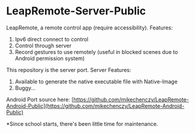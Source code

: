 # LeapRemote-Server-Public
LeapRemote, a remote control app (require accessibility).
Features:
1. Ipv6 direct connect to control
2. Control through server
3. Record gestures to use remotely (useful in blocked scenes due to Android permission system)

This repository is the server port.
Server Features:
1. Available to generate the native executable file with Native-Image
2. Buggy...

Android Port source here: [https://github.com/mikechenczy/LeapRemote-Android-Public](https://github.com/mikechenczy/LeapRemote-Android-Public)

*Since school starts, there's been little time for maintenance.